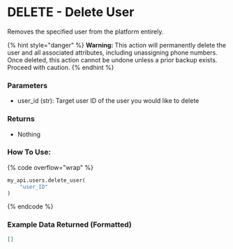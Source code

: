# DELETE - Delete User

Removes the specified user from the platform entirely.

{% hint style="danger" %}
**Warning:** This action will permanently delete the user and all associated attributes, including unassigning phone numbers. Once deleted, this action cannot be undone unless a prior backup exists. Proceed with caution.
{% endhint %}

### Parameters&#x20;

* user\_id (str): Target user ID of the user you would like to delete

### Returns

* Nothing

### How To Use:

{% code overflow="wrap" %}
```python
my_api.users.delete_user(
    "user_ID"
)
```
{% endcode %}

### Example Data Returned (Formatted)

```json
[]
```